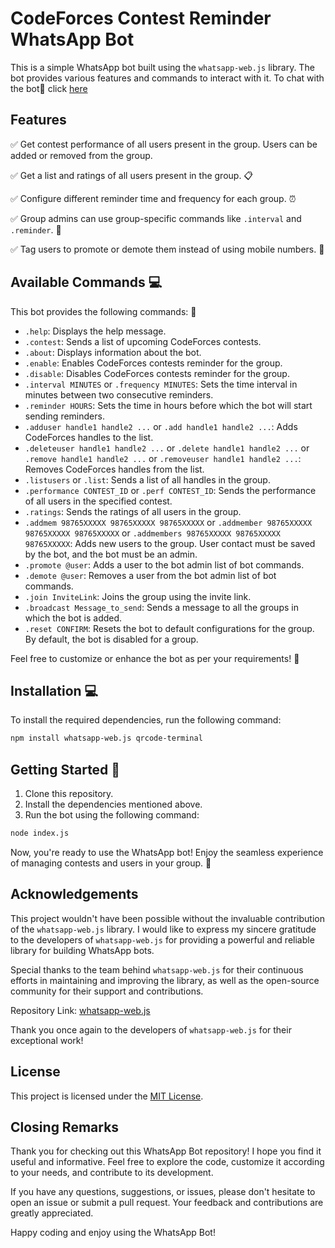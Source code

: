 # CodeForces Contest Reminder WhatsApp Bot 

This is a simple WhatsApp bot built using the `whatsapp-web.js` library. The bot provides various features and commands to interact with it. To chat with the bot🤖 click [here](https://wa.me/919455789099?text=.help) 
## Features 

✅ Get contest performance of all users present in the group. Users can be added or removed from the group. 

✅ Get a list and ratings of all users present in the group. 📋

✅ Configure different reminder time and frequency for each group. ⏰

✅ Group admins can use group-specific commands like `.interval` and `.reminder`. 👥

✅ Tag users to promote or demote them instead of using mobile numbers. 🔖

## Available Commands 💻

This bot provides the following commands: 📢

- `.help`: Displays the help message.
- `.contest`: Sends a list of upcoming CodeForces contests.
- `.about`: Displays information about the bot.
- `.enable`: Enables CodeForces contests reminder for the group.
- `.disable`: Disables CodeForces contests reminder for the group.
- `.interval MINUTES` or `.frequency MINUTES`: Sets the time interval in minutes between two consecutive reminders.
- `.reminder HOURS`: Sets the time in hours before which the bot will start sending reminders.
- `.adduser handle1 handle2 ...` or `.add handle1 handle2 ...`: Adds CodeForces handles to the list.
- `.deleteuser handle1 handle2 ...` or `.delete handle1 handle2 ...` or `.remove handle1 handle2 ...` or `.removeuser handle1 handle2 ...`: Removes CodeForces handles from the list.
- `.listusers` or `.list`: Sends a list of all handles in the group.
- `.performance CONTEST_ID` or `.perf CONTEST_ID`: Sends the performance of all users in the specified contest.
- `.ratings`: Sends the ratings of all users in the group.
- `.addmem 98765XXXXX 98765XXXXX 98765XXXXX` or `.addmember 98765XXXXX 98765XXXXX 98765XXXXX` or `.addmembers 98765XXXXX 98765XXXXX 98765XXXXX`: Adds new users to the group. User contact must be saved by the bot, and the bot must be an admin.
- `.promote @user`: Adds a user to the bot admin list of bot commands.
- `.demote @user`: Removes a user from the bot admin list of bot commands.
- `.join InviteLink`: Joins the group using the invite link.
- `.broadcast Message_to_send`: Sends a message to all the groups in which the bot is added.
- `.reset CONFIRM`: Resets the bot to default configurations for the group. By default, the bot is disabled for a group.

Feel free to customize or enhance the bot as per your requirements! 🔧

## Installation 💻

To install the required dependencies, run the following command:

```sh
npm install whatsapp-web.js qrcode-terminal
```


## Getting Started 🚀
1. Clone this repository.
2. Install the dependencies mentioned above.
3. Run the bot using the following command:

```sh
node index.js
```

Now, you're ready to use the WhatsApp bot! Enjoy the seamless experience of managing contests and users in your group. 🎉


## Acknowledgements

This project wouldn't have been possible without the invaluable contribution of the `whatsapp-web.js` library. I would like to express my sincere gratitude to the developers of `whatsapp-web.js` for providing a powerful and reliable library for building WhatsApp bots.

Special thanks to the team behind `whatsapp-web.js` for their continuous efforts in maintaining and improving the library, as well as the open-source community for their support and contributions.

Repository Link: [whatsapp-web.js](https://github.com/pedroslopez/whatsapp-web.js)

Thank you once again to the developers of `whatsapp-web.js` for their exceptional work!


## License

This project is licensed under the [MIT License](LICENSE).


## Closing Remarks

Thank you for checking out this WhatsApp Bot repository! I hope you find it useful and informative. Feel free to explore the code, customize it according to your needs, and contribute to its development.

If you have any questions, suggestions, or issues, please don't hesitate to open an issue or submit a pull request. Your feedback and contributions are greatly appreciated.

Happy coding and enjoy using the WhatsApp Bot! 
